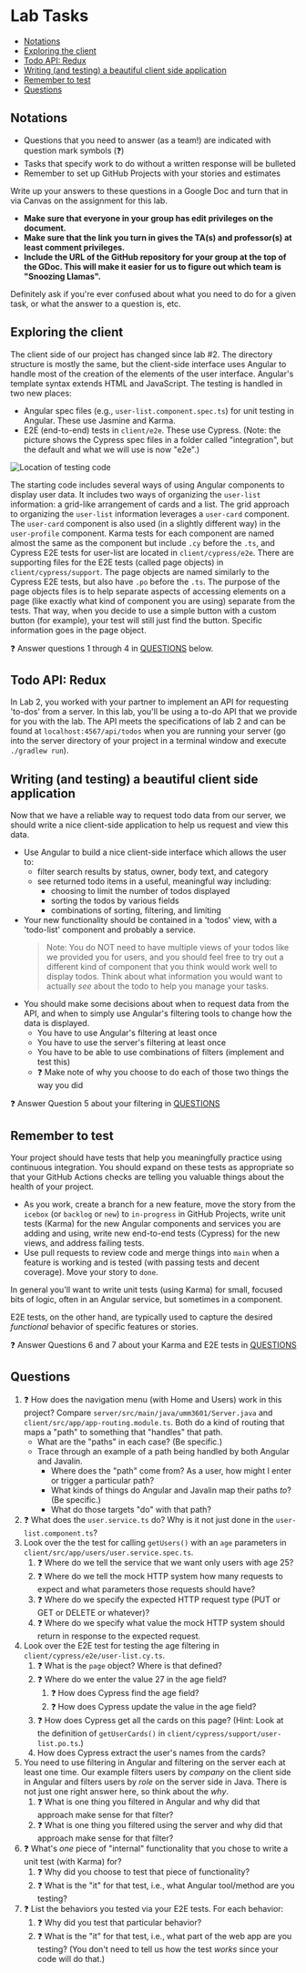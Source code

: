 # Lab Tasks <!-- omit in toc -->

- [Notations](#notations)
- [Exploring the client](#exploring-the-client)
- [Todo API: Redux](#todo-api-redux)
- [Writing (and testing) a beautiful client side application](#writing-and-testing-a-beautiful-client-side-application)
- [Remember to test](#remember-to-test)
- [Questions](#questions)

## Notations

- Questions that you need to answer (as a team!) are indicated with question
  mark symbols (:question:)
- Tasks that specify work to do without a written response will be bulleted
- Remember to set up GitHub Projects with your stories and estimates

Write up your answers to these questions in a Google Doc and turn that in via
Canvas on the assignment for this lab.

- **Make sure that everyone in your group has edit privileges on the document.**
- **Make sure that the link you turn in gives the TA(s) and professor(s) at least comment privileges.**
- **Include the URL of the GitHub repository for your group at the top of the GDoc. This will make it easier for us to figure out which team is "Snoozing Llamas".**

Definitely ask if you're ever confused about what you need to do for a given task, or
what the answer to a question is, etc.

## Exploring the client

The client side of our project has changed since lab #2. The directory structure is
mostly the same, but the client-side interface uses Angular to handle most of the creation
of the elements of the user interface. Angular's template syntax extends HTML and JavaScript.
The testing is handled in two new places:

- Angular spec files (e.g., `user-list.component.spec.ts`) for unit
  testing in Angular. These use Jasmine and Karma.
- E2E (end-to-end) tests in `client/e2e`. These use Cypress. (Note: the picture shows the Cypress spec files in a folder called "integration", but the default and what we will use is now "e2e".)

![Location of testing code](https://user-images.githubusercontent.com/302297/108024936-25605500-6feb-11eb-87e5-829d4e9de44a.png)

The starting code includes several
ways of using Angular components to display user data.
It includes two ways of organizing the `user-list` information:
a grid-like arrangement of cards and a list.
The grid approach to organizing the `user-list` information
leverages a `user-card` component.
The `user-card` component is also used (in a slightly different way) in the `user-profile` component.
Karma tests for each component are named
almost the same as the component but include `.cy` before the `.ts`,
and Cypress E2E tests for user-list
are located in `client/cypress/e2e`. There are supporting files for the E2E tests (called 
page objects) in `client/cypress/support`. The page objects are named similarly to the Cypress E2E tests, but also have `.po` before the `.ts`. The purpose of the page objects files is to help separate aspects of accessing elements on a page (like exactly what kind of component you are using) separate from the tests. That way, when you decide to use a simple button with a custom button (for example), your test will still just find the button. Specific information goes in the page object.

:question: Answer questions 1 through 4 in [QUESTIONS](#questions) below.

## Todo API: Redux

In Lab 2, you worked with your partner to implement an API for requesting
'to-dos' from a server. In this lab, you'll be using a to-do API that we provide
for you with the lab. The API meets the specifications of lab 2 and
can be found at `localhost:4567/api/todos` when you are running your server
(go into the server directory of your project in a terminal window and execute `./gradlew run`).

## Writing (and testing) a beautiful client side application

Now that we have a reliable way to request todo data from our server,
we should write a nice client-side application to help us request and view
this data.

- Use Angular to build a nice client-side interface which allows the user to:
  - filter search results by status, owner,
    body text, and category
  - see returned todo items in a useful, meaningful way including:
    - choosing to limit the number of todos displayed
    - sorting the todos by various fields
    - combinations of sorting, filtering, and limiting
- Your new functionality should be contained in a 'todos' view,
  with a 'todo-list' component and probably a service.
  > Note: You do NOT need to have multiple views of your todos like we provided you for users, and you should feel free to try out a different kind of component that you think would work well to display todos. Think about what information you would want to actually _see_ about the todo to help you manage your tasks.
- You should make some decisions about when to request data from the API,
  and when to simply use Angular's filtering tools to change how
  the data is displayed.
  - You have to use Angular's filtering at least once
  - You have to use the server's filtering at least once
  - You have to be able to use combinations of filters (implement and test this)
  - :question: Make note of why you choose to do each of those two things the way you did

:question: Answer Question 5 about your filtering in [QUESTIONS](#questions)

## Remember to test

Your project should have tests
that help you meaningfully practice using continuous integration. You should expand on these tests as
appropriate so that your GitHub Actions checks are telling you valuable things
about the health of your project.

- As you work, create a branch for a new feature,
  move the story from the `icebox` (or `backlog` or `new`) to `in-progress` in GitHub Projects, write unit tests (Karma) for the new Angular components and services you are adding and using,
  write new end-to-end tests (Cypress) for the new views,
  and address failing tests.
- Use pull requests to review code and
  merge things into `main` when a feature is working
  and is tested (with passing tests and decent coverage). Move your story to `done`.

In general you'll want to write unit tests (using Karma) for small, focused
bits of logic, often in an Angular service, but sometimes in a component.

E2E tests, on the other hand, are typically used to capture the desired
_functional_ behavior of specific features or stories.

:question: Answer Questions 6 and 7 about your Karma and E2E tests in [QUESTIONS](#questions)

## Questions

1. :question: How does the navigation menu (with Home and Users) work in this project? Compare `server/src/main/java/umm3601/Server.java`
   and `client/src/app/app-routing.module.ts`. Both do a kind of routing that maps
   a "path" to something that "handles" that path.
   - What are the "paths" in each case? (Be specific.)
   - Trace through an example of a path being handled by both Angular and Javalin.
     - Where does the "path" come from? As a user, how might I enter or trigger a particular path?
     - What kinds of things do Angular and Javalin map their paths _to_? (Be specific.)
     - What do those targets "do" with that path?
2. :question: What does the `user.service.ts` do? Why is it not just done in
   the `user-list.component.ts`?
3. Look over the the test for calling `getUsers()` with an `age` parameters in `client/src/app/users/user.service.spec.ts`.
   1. :question: Where do we tell the service that we want only users with age 25?
   1. :question: Where do we tell the mock HTTP system how many requests to expect and what
     parameters those requests should have?
   1. :question: Where do we specify the expected HTTP request type (PUT or GET or DELETE or whatever)?
   1. :question: Where do we specify what value the mock HTTP system should return in response
     to the expected request.
4. Look over the E2E test for testing the age filtering in `client/cypress/e2e/user-list.cy.ts`.
   1. :question: What is the `page` object? Where is that defined?
   1. :question: Where do we enter the value 27 in the age field?
      1. :question: How does Cypress find the age field?
      1. :question: How does Cypress update the value in the age field?
   1. :question: How does Cypress get all the cards on this page? (Hint: Look at the definition of `getUserCards()` in `client/cypress/support/user-list.po.ts`.)
   1. How does Cypress extract the user's names from the cards?
5. You need to use filtering in Angular and filtering on the server each at least one time. Our example filters users by _company_ on the client side in Angular and filters users by _role_ on the server side in Java. There is not just one right answer here, so think about the _why_.
   1. :question: What is one thing you filtered in Angular and why did that approach make sense for that filter?
   2. :question: What is one thing you filtered using the server and why did that approach make sense for that filter?
6. :question: What's _one_ piece of "internal" functionality that you chose to
   write a unit test (with Karma) for?
   1. :question: Why did you choose to test that piece of functionality?
   2. :question: What is the "it" for that test, i.e., what Angular tool/method are you testing?
7. :question: List the behaviors you tested via your E2E tests. For each behavior:
   1. :question: Why did you test that particular behavior?
   2. :question: What is the "it" for that test, i.e., what part of the web app are you
      testing? (You don't need to tell us how the test _works_ since your code will do that.)
